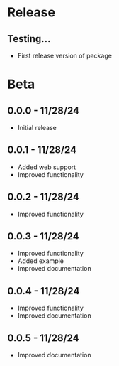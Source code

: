 # Release

## Testing...

- First release version of package

# Beta

## 0.0.0 - 11/28/24

- Initial release

## 0.0.1 - 11/28/24

- Added web support
- Improved functionality

## 0.0.2 - 11/28/24

- Improved functionality

## 0.0.3 - 11/28/24

- Improved functionality
- Added example
- Improved documentation

## 0.0.4 - 11/28/24

- Improved functionality
- Improved documentation

## 0.0.5 - 11/28/24

- Improved documentation